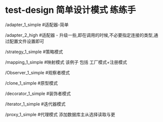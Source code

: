 # test-design 简单设计模式 练练手

/adapter_1_simple     #适配器-简单

/adapter_2_high       #适配器 - 升级一些,即在调用的时候,不必要指定连接的类型,通过配置文件设置即可

/strategy_1_simple    #策略模式

/mapping_1_simple     #映射模式   该例子 包括 工厂模式+注册模式

/Observer_1_simple    #观察者模式

/clone_1_simple       #原型模式

/decorator_1_simple   #装饰者模式

/iterator_1_simple    #迭代器模式

/proxy_1_simple      #代理模式   添加数据库主从选择读取与更

